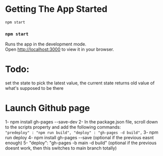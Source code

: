 # Getting The App Started
 `npm start`

### `npm start`
Runs the app in the development mode.\
Open [http://localhost:3000](http://localhost:3000) to view it in your browser.

# Todo:
set the state to pick the latest value, the current state returns old value of what's supposed to be there

# Launch Github page
1- npm install gh-pages --save-dev
2- In the package.json file, scroll down to the scripts property and add the following commands: </br>
``
"predeploy" : "npm run build",
"deploy" : "gh-pages -d build",
``
3- npm run deploy
4- npm install gh-pages --save (optional if the previous easnt enough)
5- "deploy": "gh-pages -b main -d build" (optional if the previous doesnt work, then this switches to main branch totally)
